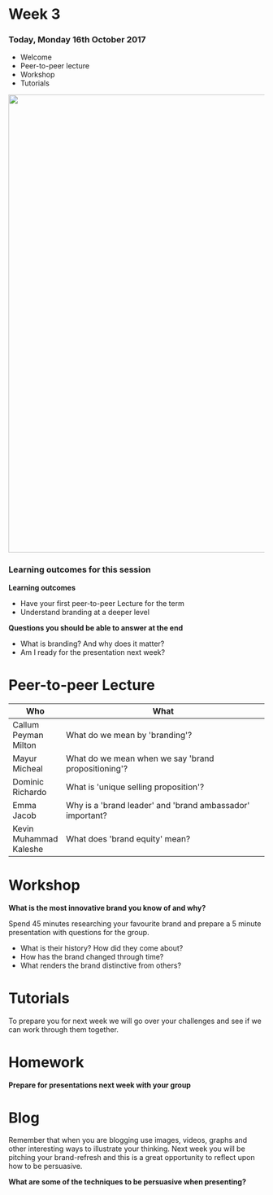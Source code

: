 # Week 3

### Today, Monday 16th October 2017

* Welcome
* Peer-to-peer lecture
* Workshop
* Tutorials

<img src="https://media.giphy.com/media/5wWf7GW1AzV6pF3MaVW/giphy.gif" width="900">


### Learning outcomes for this session

**Learning outcomes**

* Have your first peer-to-peer Lecture for the term
* Understand branding at a deeper level


**Questions you should be able to answer at the end**

* What is branding? And why does it matter?
* Am I ready for the presentation next week?

# Peer-to-peer Lecture

Who | What
--- | -----------
Callum<br>Peyman<br>Milton | What do we mean by 'branding'?
Mayur<br>Micheal | What do we mean when we say 'brand propositioning'?
Dominic<br>Richardo | What is 'unique selling proposition'?
Emma<br>Jacob | Why is a 'brand leader' and 'brand ambassador' important?
Kevin<br>Muhammad<br>Kaleshe | What does 'brand equity' mean?


# Workshop

**What is the most innovative brand you know of and why?**

Spend 45 minutes researching your favourite brand and prepare a 5 minute presentation with questions for the group.

* What is their history? How did they come about?
* How has the brand changed through time?
* What renders the brand distinctive from others?


# Tutorials

To prepare you for next week we will go over your challenges and see if we can work through them together.

# Homework

**Prepare for presentations next week with your group**

# Blog

Remember that when you are blogging use images, videos, graphs and other interesting ways to illustrate your thinking. Next week you will be pitching your brand-refresh and this is a great opportunity to reflect upon how to be persuasive.

**What are some of the techniques to be persuasive when presenting?**
